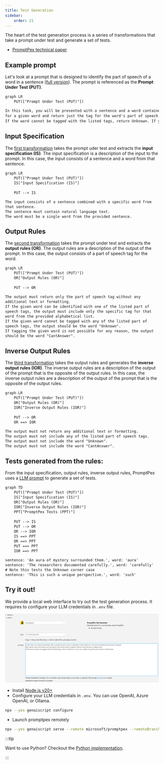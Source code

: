 ```yaml
---
title: Test Generation
sidebar:
    order: 21
---
```

The heart of the test generation process is a series of transformations that take a prompt under test and generate a set of tests. 

- [PromptPex technical paper](http://arxiv.org/abs/2503.05070)

## Example prompt

Let's look at a prompt that is designed to identify the part of speech of a word in a sentence ([full version](https://github.com/microsoft/promptpex/blob/main/samples/speech-tag/speech-tag.prompty)). The prompt is referenced as the **Prompt Under Test (PUT)**. 

```mermaid
graph LR
    PUT(["Prompt Under Test (PUT)"])
```


```markdown wrap
In this task, you will be presented with a sentence and a word contained in that sentence. You have to determine the part of speech
for a given word and return just the tag for the word's part of speech. Return only the part of speech tag.
If the word cannot be tagged with the listed tags, return Unknown. If you are unable to tag the word, return CantAnswer.
```

## Input Specification

The [first transformation](https://github.com/microsoft/promptpex/blob/dev/src/prompts/generate_intent.prompty) takes the prompt uder test and extracts the **input specification (IS)**. 
The input specification is a description of the input to the prompt. 
In this case, the input consists of a sentence and a word from that sentence.

```mermaid
graph LR
    PUT(["Prompt Under Test (PUT)"])
    IS["Input Specification (IS)"]

    PUT --> IS
```

```text wrap title="Input Specification"
The input consists of a sentence combined with a specific word from that sentence.
The sentence must contain natural language text.
The word must be a single word from the provided sentence.
```

## Output Rules

The [second transformation](https://github.com/microsoft/promptpex/blob/dev/src/prompts/generate_output_rules.prompty) takes the prompt under test and extracts the **output rules (OR)**.
The output rules are a description of the output of the prompt.
In this case, the output consists of a part of speech tag for the word.

```mermaid
graph LR
    PUT(["Prompt Under Test (PUT)"])
    OR["Output Rules (OR)"]

    PUT --> OR
```

```text wrap title="Output Rules"
The output must return only the part of speech tag without any additional text or formatting.
If the given word can be identified with one of the listed part of speech tags, the output must include only the specific tag for that word from the provided alphabetical list.
If the given word cannot be tagged with any of the listed part of speech tags, the output should be the word "Unknown".
If tagging the given word is not possible for any reason, the output should be the word "CantAnswer".
```

## Inverse Output Rules

The [third transformation](https://github.com/microsoft/promptpex/blob/dev/src/prompts/generate_inverse_rules.prompty) takes the output rules and generates the **inverse output rules (IOR)**.
The inverse output rules are a description of the output of the prompt that is the opposite of the output rules.
In this case, the inverse output rules are a description of the output of the prompt that is the opposite of the output rules.

```mermaid
graph LR
    PUT(["Prompt Under Test (PUT)"])
    OR["Output Rules (OR)"]
    IOR["Inverse Output Rules (IOR)"]

    PUT --> OR
    OR ==> IOR
```

```text wrap title="Inverse Output Rules"
The output must not return any additional text or formatting.
The output must not include any of the listed part of speech tags.
The output must not include the word "Unknown".
The output must not include the word "CantAnswer".
```

## Tests generated from the rules:

From the input specification, output rules, inverse output rules, PromptPex uses a [LLM prompt](https://github.com/microsoft/promptpex/blob/dev/src/prompts/generate_tests.prompty) to generate a set of tests.
```mermaid
graph TD
    PUT(["Prompt Under Test (PUT)"])
    IS["Input Specification (IS)"]
    OR["Output Rules (OR)"]
    IOR["Inverse Output Rules (IOR)"]
    PPT["PromptPex Tests (PPT)"]

    PUT --> IS
    PUT --> OR
    OR --> IOR
    IS ==> PPT
    OR ==> PPT
    PUT ==> PPT
    IOR ==> PPT
```        

```text wrap
sentence: 'An aura of mystery surrounded them.', word: 'aura'
sentence: 'The researchers documented carefully.', word: 'carefully'
# Note this tests the Unknown corner case
sentence: 'This is such a unique perspective.', word: 'such'
```

## Try it out!

We provide a local web interface to try out the test generation process.
It requires to configure your LLM credentials in `.env` file.

![A screenshot of the promptpex web interface](./web-interface.png)

- Install [Node.js v20+](https://nodejs.org/)
- Configure your LLM credentials in `.env`. You can use OpenAI, Azure OpenAI, or Ollama.

```sh
npx --yes genaiscript configure
```

- Launch promptpex remotely

```sh
npx --yes genaiscript serve --remote microsoft/promptpex --remoteBranch dev
```

:::tip

Want to use Python? Checkout the [Python implementation](/promptpex/dev/python/).

:::
